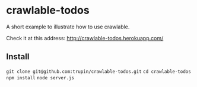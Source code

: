 crawlable-todos
===============

A short example to illustrate how to use crawlable.

Check it at this address: http://crawlable-todos.herokuapp.com/

Install
-------

`git clone git@github.com:trupin/crawlable-todos.git`
`cd crawlable-todos`
`npm install`
`node server.js`
